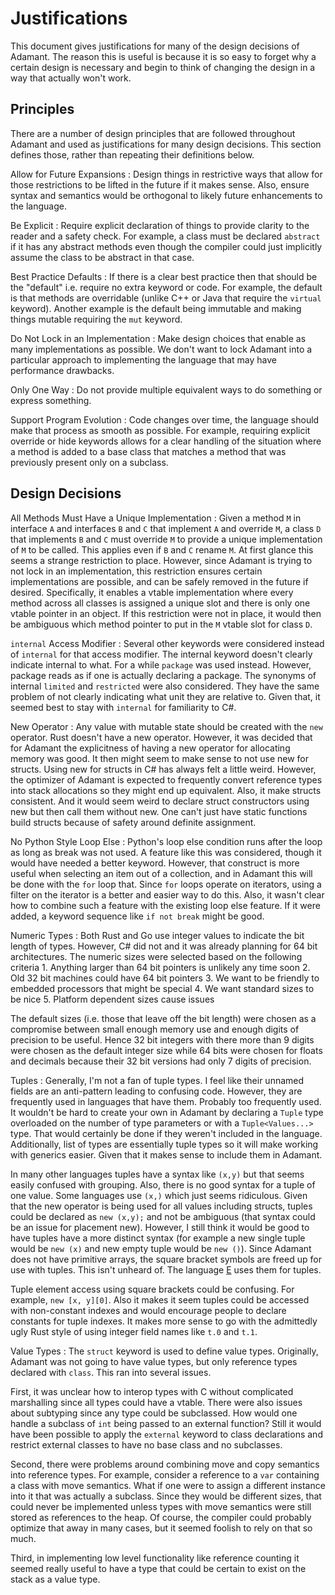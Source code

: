 # Justifications

This document gives justifications for many of the design decisions of Adamant.  The reason this is useful is because it is so easy to forget why a certain design is necessary and begin to think of changing the design in a way that actually won't work.

## Principles

There are a number of design principles that are followed throughout Adamant and used as justifications for many design decisions.  This section defines those, rather than repeating their definitions below.

Allow for Future Expansions
: Design things in restrictive ways that allow for those restrictions to be lifted in the future if it makes sense.  Also, ensure syntax and semantics would be orthogonal to likely future enhancements to the language.

Be Explicit
: Require explicit declaration of things to provide clarity to the reader and a safety check.  For example, a class must be declared `abstract` if it has any abstract methods even though the compiler could just implicitly assume the class to be abstract in that case.

Best Practice Defaults
: If there is a clear best practice then that should be the "default" i.e. require no extra keyword or code.  For example, the default is that methods are overridable (unlike C++ or Java that require the `virtual` keyword). Another example is the default being immutable and making things mutable requiring the `mut` keyword.

Do Not Lock in an Implementation
: Make design choices that enable as many implementations as possible.  We don't want to lock Adamant into a particular approach to implementing the language that may have performance drawbacks.

Only One Way
: Do not provide multiple equivalent ways to do something or express something.

Support Program Evolution
: Code changes over time, the language should make that process as smooth as possible.  For example, requiring explicit override or hide keywords allows for a clear handling of the situation where a method is added to a base class that matches a method that was previously present only on a subclass.

## Design Decisions


All Methods Must Have a Unique Implementation
: Given a method `M` in interface `A` and interfaces `B` and `C` that implement `A` and override `M`, a class `D` that implements `B` and `C` must override `M` to provide a unique implementation of `M` to be called.  This applies even if `B` and `C` rename `M`.  At first glance this seems a strange restriction to place.  However, since Adamant is trying to not lock in an implementation, this restriction ensures certain implementations are possible, and can be safely removed in the future if desired.  Specifically, it enables a vtable implementation where every method across all classes is assigned a unique slot and there is only one vtable pointer in an object.  If this restriction were not in place, it would then be ambiguous which method pointer to put in the `M` vtable slot for class `D`.


`internal` Access Modifier
: Several other keywords were considered instead of `internal` for that access modifier.  The internal keyword doesn't clearly indicate internal to what.  For a while `package` was used instead.  However, package reads as if one is actually declaring a package.  The synonyms of internal `limited` and `restricted` were also considered.  They have the same problem of not clearly indicating what unit they are relative to.  Given that, it seemed best to stay with `internal` for familiarity to C#.


New Operator
: Any value with mutable state should be created with the `new` operator. Rust doesn't have a new operator.  However, it was decided that for Adamant the explicitness of having a new operator for allocating memory was good.  It then might seem to make sense to not use new for structs.  Using new for structs in C# has always felt a little weird.  However, the optimizer of Adamant is expected to frequently convert reference types into stack allocations so they might end up equivalent.  Also, it make structs consistent.  And it would seem weird to declare struct constructors using new but then call them without new.  One can't just have static functions build structs because of safety around definite assignment.


No Python Style Loop Else
: Python's loop else condition runs after the loop as long as break was not used.  A feature like this was considered, though it would have needed a better keyword.  However, that construct is more useful when selecting an item out of a collection, and in Adamant this will be done with the `for` loop that.  Since `for` loops operate on iterators, using a filter on the iterator is a better and easier way to do this.  Also, it wasn't clear how to combine such a feature with the existing loop else feature.  If it were added, a keyword sequence like `if not break` might be good.


Numeric Types
: Both Rust and Go use integer values to indicate the bit length of types.  However, C# did not and it was already planning for 64 bit architectures.
The numeric sizes were selected based on the following criteria
	1. Anything larger than 64 bit pointers is unlikely any time soon
	2. Old 32 bit machines could have 64 bit pointers
	3. We want to be friendly to embedded processors that might be special
	4. We want standard sizes to be nice
	5. Platform dependent sizes cause issues

The default sizes (i.e. those that leave off the bit length) were chosen as a compromise between small enough memory use and enough digits of precision to be useful.  Hence 32 bit integers with there more than 9 digits were chosen as the default integer size while 64 bits were chosen for floats and decimals because their 32 bit versions had only 7 digits of precision.


Tuples
: Generally, I'm not a fan of tuple types.  I feel like their unnamed fields are an anti-pattern leading to confusing code.  However, they are frequently used in languages that have them.  Probably too frequently used. It wouldn't be hard to create your own in Adamant by declaring a `Tuple` type overloaded on the number of type parameters or with a `Tuple<Values...>` type. That would certainly be done if they weren't included in the language.  Additionally, list of types are essentially tuple types so it will make working with generics easier.  Given that it makes sense to include them in Adamant.

In many other languages tuples have a syntax like `(x,y)` but that seems easily confused with grouping.  Also, there is no good syntax for a tuple of one value.  Some languages use `(x,)` which just seems ridiculous.  Given that the new operator is being used for all values including structs, tuples could be declared as `new (x,y);` and not be ambiguous (that syntax could be an issue for placement new).  However, I still think it would be good to have tuples have a more distinct syntax (for example a new single tuple would be `new (x)` and new empty tuple would be `new ()`). Since Adamant does not have primitive arrays, the square bracket symbols are freed up for use with tuples. This isn't unheard of.  The language [E](https://en.wikipedia.org/wiki/E_(programming_language)) uses them for tuples.  

Tuple element access using square brackets could be confusing.  For example, `new [x, y][0]`.  Also it makes it seem tuples could be accessed with non-constant indexes and would encourage people to declare constants for tuple indexes.  It makes more sense to go with the admittedly ugly Rust style of using integer field names like `t.0` and `t.1`. 


Value Types
: The `struct` keyword is used to define value types.  Originally, Adamant was not going to have value types, but only reference types declared with `class`.  This ran into several issues.

First, it was unclear how to interop types with C without complicated marshalling since all types could have a vtable.  There were also issues about subtyping since any type could be subclassed.  How would one handle a subclass of `int` being passed to an external function?  Still it would have been possible to apply the `external` keyword to class declarations and restrict external classes to have no base class and no subclasses.

Second, there were problems around combining move and copy semantics into reference types.  For example, consider a reference to a `var` containing a class with move semantics.  What if one were to assign a different instance into it that was actually a subclass.  Since they would be different sizes, that could never be implemented unless types with move semantics were still stored as references to the heap.  Of course, the compiler could probably optimize that away in many cases, but it seemed foolish to rely on that so much.

Third, in implementing low level functionality like reference counting it seemed really useful to have a type that could be certain to exist on the stack as a value type. 